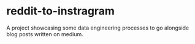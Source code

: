 # reddit-to-instragram
A project showcasing some data engineering processes to go alongside blog posts written on medium.

